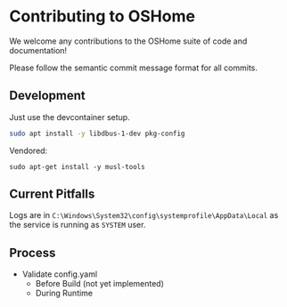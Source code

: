 # Contributing to OSHome

We welcome any contributions to the OSHome suite of code and documentation!

Please follow the semantic commit message format for all commits. 

## Development

Just use the devcontainer setup.

```bash
sudo apt install -y libdbus-1-dev pkg-config
```

Vendored:
```
sudo apt-get install -y musl-tools
```


## Current Pitfalls

Logs are in `C:\Windows\System32\config\systemprofile\AppData\Local` as the service is running as `SYSTEM` user.


## Process

- Validate config.yaml
  - Before Build (not yet implemented)
  - During Runtime
